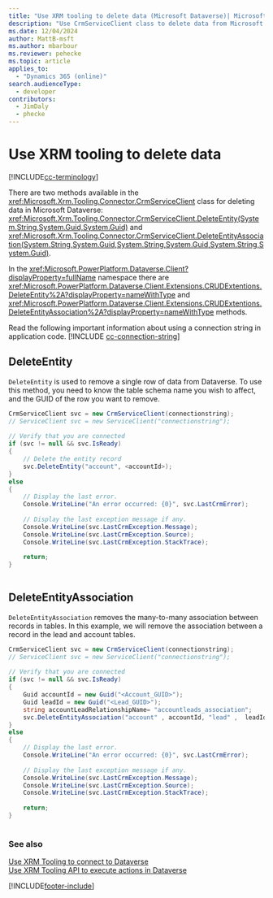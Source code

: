 ```yaml
---
title: "Use XRM tooling to delete data (Microsoft Dataverse)| Microsoft Docs"
description: "Use CrmServiceClient class to delete data from Microsoft Dataverse"
ms.date: 12/04/2024
author: MattB-msft
ms.author: mbarbour
ms.reviewer: pehecke
ms.topic: article
applies_to: 
  - "Dynamics 365 (online)"
search.audienceType: 
  - developer
contributors: 
  - JimDaly
  - phecke 
---
```

# Use XRM tooling to delete data

[!INCLUDE[cc-terminology](../includes/cc-terminology.md)]

There are two methods available in the <xref:Microsoft.Xrm.Tooling.Connector.CrmServiceClient> class for deleting data in Microsoft Dataverse: <xref:Microsoft.Xrm.Tooling.Connector.CrmServiceClient.DeleteEntity(System.String,System.Guid,System.Guid)> and <xref:Microsoft.Xrm.Tooling.Connector.CrmServiceClient.DeleteEntityAssociation(System.String,System.Guid,System.String,System.Guid,System.String,System.Guid)>.

In the <xref:Microsoft.PowerPlatform.Dataverse.Client?displayProperty=fullName> namespace there are <xref:Microsoft.PowerPlatform.Dataverse.Client.Extensions.CRUDExtentions.DeleteEntity%2A?displayProperty=nameWithType> and <xref:Microsoft.PowerPlatform.Dataverse.Client.Extensions.CRUDExtentions.DeleteEntityAssociation%2A?displayProperty=nameWithType> methods.

Read the following important information about using a connection string in application code.
[!INCLUDE [cc-connection-string](../includes/cc-connection-string.md)]
  
## DeleteEntity  

`DeleteEntity` is used to remove a single row of data from Dataverse. To use this method, you need to know the table schema name you wish to affect, and the GUID of the row you want to remove.  
  
```csharp  
CrmServiceClient svc = new CrmServiceClient(connectionstring);
// ServiceClient svc = new ServiceClient("connectionstring");
  
// Verify that you are connected  
if (svc != null && svc.IsReady)  
{  
    // Delete the entity record  
    svc.DeleteEntity("account", <accountId>);  
}  
else  
{  
    // Display the last error.  
    Console.WriteLine("An error occurred: {0}", svc.LastCrmError);  
  
    // Display the last exception message if any.  
    Console.WriteLine(svc.LastCrmException.Message);  
    Console.WriteLine(svc.LastCrmException.Source);  
    Console.WriteLine(svc.LastCrmException.StackTrace);  
  
    return;  
}  
  
```  
  
## DeleteEntityAssociation  

`DeleteEntityAssociation` removes the many-to-many association between records in tables. In this example, we will remove the association between a record in the lead and account tables.  
  
```csharp  
CrmServiceClient svc = new CrmServiceClient(connectionstring);
// ServiceClient svc = new ServiceClient("connectionstring");  
  
// Verify that you are connected  
if (svc != null && svc.IsReady)  
{  
    Guid accountId = new Guid("<Account_GUID>");  
    Guid leadId = new Guid("<Lead_GUID>");  
    string accountLeadRelationshipName= "accountleads_association";   
    svc.DeleteEntityAssociation("account" , accountId, "lead" ,  leadId, accountLeadRelationshipName)  
}  
else  
{  
    // Display the last error.  
    Console.WriteLine("An error occurred: {0}", svc.LastCrmError);  
  
    // Display the last exception message if any.  
    Console.WriteLine(svc.LastCrmException.Message);  
    Console.WriteLine(svc.LastCrmException.Source);  
    Console.WriteLine(svc.LastCrmException.StackTrace);  
  
    return;  
}  
  
```  
  
### See also  

[Use XRM Tooling to connect to Dataverse](use-crmserviceclient-constructors-connect.md)<br />
[Use XRM Tooling API to execute actions in Dataverse](use-xrm-tooling-execute-actions.md)

[!INCLUDE[footer-include](../../../includes/footer-banner.md)]
